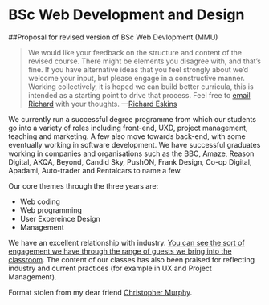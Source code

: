 # BSc Web Development and Design
##Proposal for revised version of BSc Web Devlopment (MMU)

> We would like your feedback on the structure and content of the revised course. There might be elements you disagree with, and that’s fine. If you have alternative ideas that you feel strongly about we’d welcome your input, but please engage in a constructive manner. Working collectively, it is hoped we can build better curricula, this is intended as a starting point to drive that process. Feel free to [email Richard](http://mailto:r.eskins@mmu.ac.uk) with your thoughts. —[Richard Eskins](https://twitter.com/eskins) 

We currently run a successful degree programme from which our students go into a variety of roles including front-end, UXD, project management, teaching and marketing. A few also move towards back-end, with some eventually working in software development. We have successful graduates working in companies and organisations such as the BBC, Amaze, Reason Digital, AKQA, Beyond, Candid Sky, PushON, Frank Design, Co-op Digital, Apadami, Auto-trader and Rentalcars to name a few.

Our core themes through the three years are:

+ Web coding
+ Web programming
+ User Expereince Design
+ Management

We have an excellent relationship with industry. [You can see the sort of engagement we have through the range of guests we bring into the classroom](https://eskins.wordpress.com/2015/07/24/guest-speakers-2014-2015-on-bsc-web-development-at-mmu/). The content of our classes has also been praised for reflecting industry and current practices (for example in UX and Project Management).

Format stolen from my dear friend [Christopher Murphy](https://twitter.com/fehler). 
